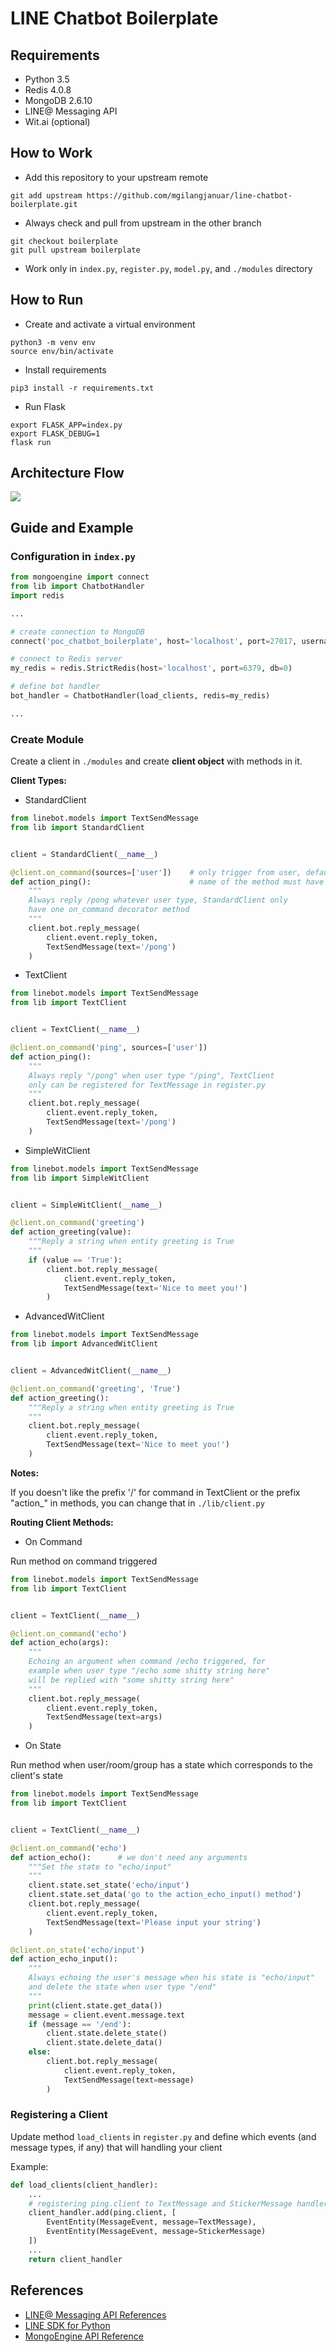 LINE Chatbot Boilerplate
========================

## Requirements

 - Python 3.5
 - Redis 4.0.8
 - MongoDB 2.6.10
 - LINE@ Messaging API
 - Wit.ai (optional)

## How to Work

 - Add this repository to your upstream remote
```
git add upstream https://github.com/mgilangjanuar/line-chatbot-boilerplate.git
```
 - Always check and pull from upstream in the other branch
```
git checkout boilerplate
git pull upstream boilerplate
```
 - Work only in `index.py`, `register.py`, `model.py`, and `./modules` directory

## How to Run

 - Create and activate a virtual environment
```
python3 -m venv env
source env/bin/activate
```
 - Install requirements
```
pip3 install -r requirements.txt
```
 - Run Flask
```
export FLASK_APP=index.py
export FLASK_DEBUG=1
flask run
```

## Architecture Flow

![](chatbot_architecture.png?raw=true)

## Guide and Example

### Configuration in `index.py`

```python
from mongoengine import connect
from lib import ChatbotHandler
import redis

...

# create connection to MongoDB
connect('poc_chatbot_boilerplate', host='localhost', port=27017, username=None, password=None)

# connect to Redis server
my_redis = redis.StrictRedis(host='localhost', port=6379, db=0)

# define bot handler
bot_handler = ChatbotHandler(load_clients, redis=my_redis)

...
```

### Create Module

Create a client in `./modules` and create **client object** with methods in it.

**Client Types:**

 - StandardClient

```python
from linebot.models import TextSendMessage
from lib import StandardClient


client = StandardClient(__name__)

@client.on_command(sources=['user'])    # only trigger from user, default: all
def action_ping():                      # name of the method must have "action_" as prefix
    """
    Always reply /pong whatever user type, StandardClient only
    have one on_command decorator method
    """
    client.bot.reply_message(
        client.event.reply_token,
        TextSendMessage(text='/pong')
    )
```

 - TextClient

```python
from linebot.models import TextSendMessage
from lib import TextClient


client = TextClient(__name__)

@client.on_command('ping', sources=['user'])
def action_ping():
    """
    Always reply "/pong" when user type "/ping", TextClient
    only can be registered for TextMessage in register.py
    """
    client.bot.reply_message(
        client.event.reply_token,
        TextSendMessage(text='/pong')
    )
```

 - SimpleWitClient

```python
from linebot.models import TextSendMessage
from lib import SimpleWitClient


client = SimpleWitClient(__name__)

@client.on_command('greeting')
def action_greeting(value):
    """Reply a string when entity greeting is True
    """
    if (value == 'True'):
        client.bot.reply_message(
            client.event.reply_token,
            TextSendMessage(text='Nice to meet you!')
        )
```

 - AdvancedWitClient

```python
from linebot.models import TextSendMessage
from lib import AdvancedWitClient


client = AdvancedWitClient(__name__)

@client.on_command('greeting', 'True')
def action_greeting():
    """Reply a string when entity greeting is True
    """
    client.bot.reply_message(
        client.event.reply_token,
        TextSendMessage(text='Nice to meet you!')
    )
```

**Notes:**

 If you doesn't like the prefix '/' for command in TextClient or the prefix "action_" in methods, you can change that in `./lib/client.py`

**Routing Client Methods:**

 - On Command

Run method on command triggered

```python
from linebot.models import TextSendMessage
from lib import TextClient


client = TextClient(__name__)

@client.on_command('echo')
def action_echo(args):
    """
    Echoing an argument when command /echo triggered, for 
    example when user type "/echo some shitty string here"
    will be replied with "some shitty string here"
    """
    client.bot.reply_message(
        client.event.reply_token,
        TextSendMessage(text=args)
    )
```

 - On State

Run method when user/room/group has a state which corresponds to the client's state

```python
from linebot.models import TextSendMessage
from lib import TextClient


client = TextClient(__name__)

@client.on_command('echo')
def action_echo():      # we don't need any arguments
    """Set the state to "echo/input"
    """
    client.state.set_state('echo/input')
    client.state.set_data('go to the action_echo_input() method')
    client.bot.reply_message(
        client.event.reply_token,
        TextSendMessage(text='Please input your string')
    )

@client.on_state('echo/input')
def action_echo_input():
    """
    Always echoing the user's message when his state is "echo/input"
    and delete the state when user type "/end"
    """
    print(client.state.get_data())
    message = client.event.message.text
    if (message == '/end'):
        client.state.delete_state()
        client.state.delete_data()
    else:
        client.bot.reply_message(
            client.event.reply_token,
            TextSendMessage(text=message)
        )
```

### Registering a Client

Update method `load_clients` in `register.py` and define which events (and message types, if any) that will handling your client

Example:

```python
def load_clients(client_handler):
    ...
    # registering ping.client to TextMessage and StickerMessage handler
    client_handler.add(ping.client, [
        EventEntity(MessageEvent, message=TextMessage),
        EventEntity(MessageEvent, message=StickerMessage)
    ])
    ...
    return client_handler
```

## References
 - [LINE@ Messaging API References](https://developers.line.me/en/docs/messaging-api/reference/)
 - [LINE SDK for Python](https://github.com/line/line-bot-sdk-python)
 - [MongoEngine API Reference](http://docs.mongoengine.org/apireference.html)

